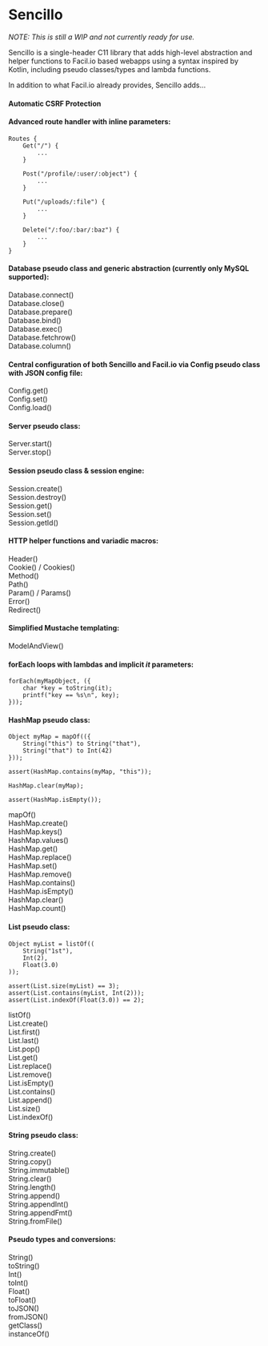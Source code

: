# Sencillo

_NOTE: This is still a WIP and not currently ready for use._

Sencillo is a single-header C11 library that adds high-level abstraction and helper functions to Facil.io based webapps using a syntax inspired by Kotlin, including pseudo classes/types and lambda functions.

In addition to what Facil.io already provides, Sencillo adds...

#### Automatic CSRF Protection

#### Advanced route handler with inline parameters:
```
Routes {
    Get("/") { 
        ... 
    }
    
    Post("/profile/:user/:object") { 
        ...
    }
    
    Put("/uploads/:file") { 
        ... 
    }
    
    Delete("/:foo/:bar/:baz") { 
        ... 
    }
}
```
#### Database pseudo class and generic abstraction (currently only MySQL supported):
Database.connect()  
Database.close()  
Database.prepare()  
Database.bind()  
Database.exec()  
Database.fetchrow()  
Database.column()  

#### Central configuration of both Sencillo and Facil.io via Config pseudo class with JSON config file:
Config.get()  
Config.set()  
Config.load()  

#### Server pseudo class:
Server.start()  
Server.stop()  

#### Session pseudo class & session engine:
Session.create()  
Session.destroy()  
Session.get()  
Session.set()  
Session.getId()  

#### HTTP helper functions and variadic macros:
Header()  
Cookie() / Cookies()  
Method()  
Path()  
Param() / Params()  
Error()  
Redirect()  

#### Simplified Mustache templating:
ModelAndView()  

#### forEach loops with lambdas and implicit _it_ parameters:
```
forEach(myMapObject, ({
    char *key = toString(it);
    printf("key == %s\n", key);
}));
```

#### HashMap pseudo class:
```
Object myMap = mapOf(({
    String("this") to String("that"),
    String("that") to Int(42)
}));

assert(HashMap.contains(myMap, "this"));

HashMap.clear(myMap);

assert(HashMap.isEmpty());
```
mapOf()  
HashMap.create()  
HashMap.keys()  
HashMap.values()  
HashMap.get()  
HashMap.replace()  
HashMap.set()  
HashMap.remove()  
HashMap.contains()  
HashMap.isEmpty()  
HashMap.clear()  
HashMap.count()  

#### List pseudo class:
```
Object myList = listOf((
    String("1st"), 
    Int(2), 
    Float(3.0) 
));

assert(List.size(myList) == 3);
assert(List.contains(myList, Int(2)));
assert(List.indexOf(Float(3.0)) == 2);
```
listOf()  
List.create()  
List.first()  
List.last()  
List.pop()  
List.get()  
List.replace()  
List.remove()  
List.isEmpty()  
List.contains()  
List.append()  
List.size()  
List.indexOf()  

#### String pseudo class:
String.create()  
String.copy()  
String.immutable()  
String.clear()  
String.length()  
String.append()  
String.appendInt()  
String.appendFmt()  
String.fromFile()  

#### Pseudo types and conversions:
String()  
toString()  
Int()  
toInt()  
Float()  
toFloat()  
toJSON()  
fromJSON()  
getClass()  
instanceOf()  

